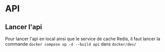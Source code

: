 # API

## Lancer l'api
Pour lancer l'api en local ainsi que le service de cache Redis, il faut lancer la commande `docker compose up -d --build api` dans `docker/dev/`
